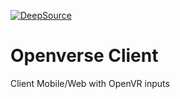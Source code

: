 [![DeepSource](https://deepsource.io/gh/streepje8/OpenverseClientOpenVR.svg/?label=active+issues&show_trend=true&token=6Weqh-D3HfWRwopOltx64ILT)](https://deepsource.io/gh/streepje8/OpenverseClientOpenVR/?ref=repository-badge)
# Openverse Client
Client Mobile/Web with OpenVR inputs

